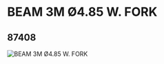 # BEAM 3M Ø4.85 W. FORK
## 87408
![BEAM 3M Ø4.85 W. FORK](https://lc-www-live-s.legocdn.com/media/bricks/5/2/4558692.jpg)
